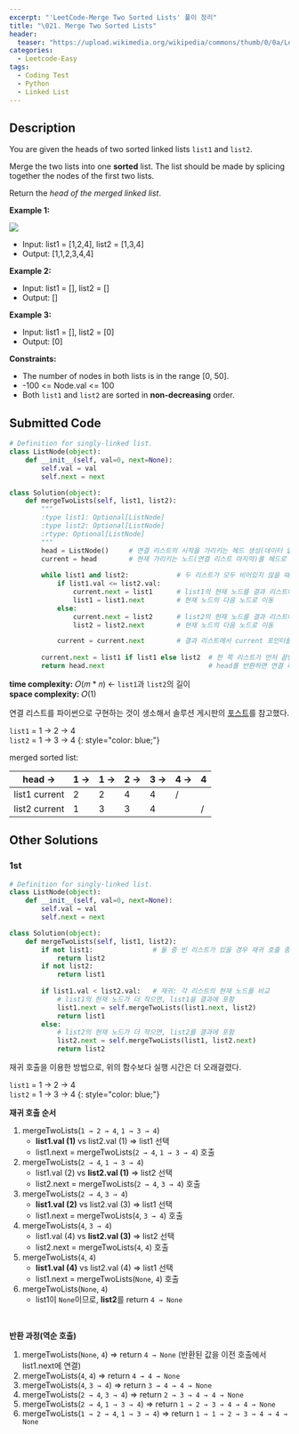 ```yaml
---
excerpt: "'LeetCode-Merge Two Sorted Lists' 풀이 정리"
title: "\021. Merge Two Sorted Lists"
header:
  teaser: "https://upload.wikimedia.org/wikipedia/commons/thumb/0/0a/LeetCode_Logo_black_with_text.svg/458px-LeetCode_Logo_black_with_text.svg.png"
categories:
  - Leetcode-Easy
tags:
  - Coding Test
  - Python
  - Linked List
---
```


## <i class="fa-solid fa-file-lines"></i> Description

You are given the heads of two sorted linked lists `list1` and `list2`.

Merge the two lists into one **sorted** list. The list should be made by splicing together the nodes of the first two lists.

Return the *head of the merged linked list*.

**Example 1:**

![](https://assets.leetcode.com/uploads/2020/10/03/merge_ex1.jpg)

- Input: list1 = [1,2,4], list2 = [1,3,4]    
- Output: [1,1,2,3,4,4]

**Example 2:**

- Input: list1 = [], list2 = []
- Output: []

**Example 3:**

- Input: list1 = [], list2 = [0]
- Output: [0]

**Constraints:**

- The number of nodes in both lists is in the range [0, 50].
- -100 <= Node.val <= 100
- Both `list1` and `list2` are sorted in **non-decreasing** order.

## <i class="fa-solid fa-cloud-arrow-up"></i> Submitted Code

```python
# Definition for singly-linked list.
class ListNode(object):
    def __init__(self, val=0, next=None):
        self.val = val
        self.next = next

class Solution(object):
    def mergeTwoLists(self, list1, list2):
        """
        :type list1: Optional[ListNode]
        :type list2: Optional[ListNode]
        :rtype: Optional[ListNode]
        """
        head = ListNode()     # 연결 리스트의 시작을 가리키는 헤드 생성(데이터 없음)
        current = head        # 현재 가리키는 노드(연결 리스트 마지막)를 헤드로 초기화
        
        while list1 and list2:            # 두 리스트가 모두 비어있지 않을 때까지 반복
            if list1.val <= list2.val:
                current.next = list1      # list1의 현재 노드를 결과 리스트에 추가
                list1 = list1.next        # 현재 노드의 다음 노드로 이동
            else:
                current.next = list2      # list2의 현재 노드를 결과 리스트에 추가
                list2 = list2.next        # 현재 노드의 다음 노드로 이동

            current = current.next        # 결과 리스트에서 current 포인터를 한 칸 이동
            
        current.next = list1 if list1 else list2  # 한 쪽 리스트가 먼저 끝난 경우 남은 리스트를 전부 연결
        return head.next                          # head를 반환하면 연결 리스트가 전부 반환됨
```
<i class="fa-solid fa-clock"></i> **time complexity:** 𝑂(𝑚 \* 𝑛) ← `list1`과 `list2`의 길이     
<i class="fa-solid fa-memory"></i> **space complexity:** 𝑂(1)   

연결 리스트를 파이썬으로 구현하는 것이 생소해서 솔루션 게시판의 <a href="https://leetcode.com/problems/merge-two-sorted-lists/solutions/6048156/video-using-dummy-pointer-and-recursion-solution-as-a-bonus/" target="_blank">포스트</a>를 참고했다.

`list1` = 1 → 2 → 4    
`list2` = 1 → 3 → 4
{: style="color: blue;"}

merged sorted list:

|     head →    | 1 → | 1 → | 2 → | 3 → | 4 → | 4 |
|:-------------:|-----|-----|-----|-----|-----|---|
| list1 current | 2   | 2   | 4   | 4   | /   |   |
| list2 current | 1   | 3   | 3   | 4   |     | / |

## <i class="fa-solid fa-flask"></i> Other Solutions

### 1st

```python
# Definition for singly-linked list.
class ListNode(object):
    def __init__(self, val=0, next=None):
        self.val = val
        self.next = next

class Solution(object):
    def mergeTwoLists(self, list1, list2):
        if not list1:               # 둘 중 빈 리스트가 있을 경우 재귀 호출 종료
            return list2
        if not list2:
            return list1
            
        if list1.val < list2.val:   # 재귀: 각 리스트의 현재 노드를 비교
            # list1의 현재 노드가 더 작으면, list1을 결과에 포함
            list1.next = self.mergeTwoLists(list1.next, list2)
            return list1
        else:
            # list2의 현재 노드가 더 작으면, list2를 결과에 포함
            list2.next = self.mergeTwoLists(list1, list2.next)
            return list2
```

재귀 호출을 이용한 방법으로, 위의 함수보다 실행 시간은 더 오래걸렸다.

`list1` = 1 → 2 → 4    
`list2` = 1 → 3 → 4
{: style="color: blue;"}
<br>

**재귀 호출 순서**

1. mergeTwoLists(`1 → 2 → 4`, `1 → 3 → 4`)
   - **list1.val (1)** vs list2.val (1) ⇒ list1 선택
   - list1.next = mergeTwoLists(`2 → 4`, `1 → 3 → 4`) 호출
2. mergeTwoLists(`2 → 4`, `1 → 3 → 4`)
   - list1.val (2) vs **list2.val (1)** ⇒ list2 선택
   - list2.next = mergeTwoLists(`2 → 4`, `3 → 4`) 호출
3. mergeTwoLists(`2 → 4`, `3 → 4`)
   - **list1.val (2)** vs list2.val (3) ⇒ list1 선택
   - list1.next = mergeTwoLists(`4`, `3 → 4`) 호출
4. mergeTwoLists(`4`, `3 → 4`)
   - list1.val (4) vs **list2.val (3)** ⇒ list2 선택
   - list2.next = mergeTwoLists(`4`, `4`) 호출
5. mergeTwoLists(`4`, `4`)
   - **list1.val (4)** vs list2.val (4) ⇒ list1 선택
   - list1.next = mergeTwoLists(`None`, `4`) 호출
6. mergeTwoLists(`None`, `4`)
   - list1이 `None`이므로, **list2**를 return `4 → None`
   
<br>

**반환 과정(역순 호출)**

1. mergeTwoLists(`None`, `4`) ⇒ return `4 → None` (반환된 값을 이전 호출에서 list1.next에 연결)
2. mergeTwoLists(`4`, `4`) ⇒ return `4 → 4 → None`
3. mergeTwoLists(`4`, `3 → 4`) ⇒ return `3 → 4 → 4 → None`
4. mergeTwoLists(`2 → 4`, `3 → 4`) ⇒ return `2 → 3 → 4 → 4 → None`
5. mergeTwoLists(`2 → 4`, `1 → 3 → 4`) ⇒ return `1 → 2 → 3 → 4 → 4 → None`
6. mergeTwoLists(`1 → 2 → 4`, `1 → 3 → 4`) ⇒ return `1 → 1 → 2 → 3 → 4 → 4 → None`